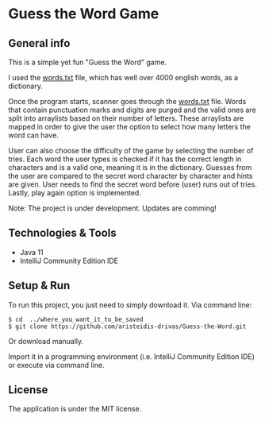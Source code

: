 # Guess the Word Game

## General info

This is a simple yet fun "Guess the Word" game.

I used the [words.txt](https://github.com/aristeidis-drivas/Guess-the-Word/words.txt) file, which has well over 4000 english words, as a dictionary.

Once the program starts, scanner goes through the [words.txt](https://github.com/aristeidis-drivas/Guess-the-Word/words.txt) file. 
Words that contain punctuation marks and digits are purged and the valid ones are split into arraylists based on their number of letters.
These arraylists are mapped in order to give the user the option to select how many letters the word can have.

User can also choose the difficulty of the game by selecting the number of tries. Each word the user types is checked if it has the correct length in characters and is a valid one, meaning it is in the dictionary. Guesses from the user are compared to the secret word character by character and hints are given.
User needs to find the secret word before (user) runs out of tries.
Lastly, play again option is implemented.

Note: The project is under development. Updates are comming!

## Technologies & Tools
* Java 11
* IntelliJ Community Edition IDE

## Setup & Run
To run this project, you just need to simply download it.
Via command line:
```
$ cd  ../where_you_want_it_to_be_saved
$ git clone https://github.com/aristeidis-drivas/Guess-the-Word.git
```
Or download manually.

Import it in a programming environment (i.e. IntelliJ Community Edition IDE) or execute via command line.

## License
 The application is under the MIT license.
 
